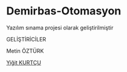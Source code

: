 # Demirbas-Otomasyon
Yazılım sınama projesi olarak geliştirilmiştir

GELİŞTİRİCİLER 

Metin ÖZTÜRK

[Yiğit KURTÇU](https://github.com/yigitkurtcu)

